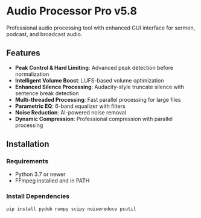 # Audio Processor Pro v5.8

Professional audio processing tool with enhanced GUI interface for sermon, podcast, and broadcast audio.

## Features

- **Peak Control & Hard Limiting**: Advanced peak detection before normalization
- **Intelligent Volume Boost**: LUFS-based volume optimization
- **Enhanced Silence Processing**: Audacity-style truncate silence with sentence break detection
- **Multi-threaded Processing**: Fast parallel processing for large files
- **Parametric EQ**: 6-band equalizer with filters
- **Noise Reduction**: AI-powered noise removal
- **Dynamic Compression**: Professional compression with parallel processing

## Installation

### Requirements
- Python 3.7 or newer
- FFmpeg installed and in PATH

### Install Dependencies
```bash
pip install pydub numpy scipy noisereduce psutil